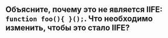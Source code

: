 ## Объясните, почему это не является IIFE: `function foo(){ }();`.  Что необходимо изменить, чтобы это стало IIFE?